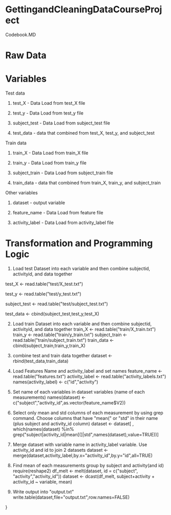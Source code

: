 GettingandCleaningDataCourseProject
===================================

Codebook.MD

Raw Data
===================================



Variables
===================================
 Test data
 
  1. test_X - Data Load from test_X file
  
  2. test_y - Data Load from test_y file
  
  3. subject_test - Data Load from subject_test file
  
  4. test_data - data that combined from test_X, test_y, and subject_test
  
Train data  
  
  1. train_X - Data Load from train_X file
  
  2. train_y - Data Load from train_y file
  
  3. subject_train - Data Load from subject_train file
  
  4. train_data - data that combined from train_X, train_y, and subject_train

Other variables
 
  1. dataset - output variable
  
  2. feature_name - Data Load from feature file
  
  3. activity_label - Data Load from activity_label file
  
Transformation and Programming Logic
===================================
  
  1. Load test Dataset into each variable and then combine subjectid, activityid, and data together
  
  test_X <- read.table("test/X_test.txt")

  test_y <- read.table("test/y_test.txt")
  
  subject_test <- read.table("test/subject_test.txt")
  
  test_data <- cbind(subject_test,test_y,test_X)
  
  
  2. Load train Dataset into each variable and then combine subjectid, activityid, and data together
  train_X <- read.table("train/X_train.txt")
  train_y <- read.table("train/y_train.txt")
  subject_train <- read.table("train/subject_train.txt")
  train_data <- cbind(subject_train,train_y,train_X)
  
  3. combine test and train data together
  dataset <- rbind(test_data,train_data)
  
  4. Load Features Name and activity_label and set names
  feature_name <- read.table("features.txt")
  activity_label <- read.table("activity_labels.txt")
  names(activity_label) <- c("id","activity")
  
  5. Set name of each variables in dataset variables (name of each measurements)
  names(dataset) <- c("subject","activity_id",as.vector(feature_name$V2))
  
  6. Select only mean and std columns of each measurement by using grep command. Choose columns that have "mean(" or "std" in their name (plus subject and activity_id column) 
  dataset <- dataset[ , which(names(dataset) %in% grep("subject|activity_id|mean[(]|std",names(dataset),value=TRUE))]
  
  7. Merge dataset with variable name in activity_label variable. Use activity_id and id to join 2 datasets
  dataset <- merge(dataset,activity_label,by.x="activity_id",by.y="id",all=TRUE)
  

  8. Find mean of each measurements group by subject and activity(and id)
  require(reshape2)
  df_melt <- melt(dataset, id = c("subject", "activity","activity_id"))
  dataset <- dcast(df_melt, subject+activity + activity_id ~ variable, mean)
  
  9. Write output into "output.txt"
  write.table(dataset,file="output.txt",row.names=FALSE)
  
}
